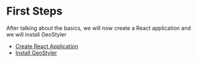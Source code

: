 # First Steps

After talking about the basics, we will now create a React application and we will
install GeoStyler

- [Create React Application](create-react-app)
- [Install GeoStyler](install-geostyler)
